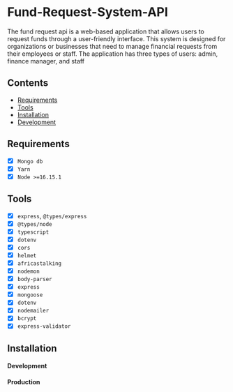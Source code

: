 # Fund-Request-System-API

The fund request api is a web-based application that allows users to request funds through a user-friendly interface. This system is designed for organizations or businesses that need to manage financial requests from their employees or staff. The application has three types of users: admin, finance manager, and staff

## Contents

- [Requirements](#requirements)
- [Tools](#tools)
- [Installation](#installation)
- [Development](#development)

## Requirements

- [x] `Mongo db`
- [x] `Yarn`
- [x] `Node >=16.15.1`

## Tools

- [x] `express`, `@types/express`
- [x] `@types/node`
- [x] `typescript`
- [x] `dotenv`
- [x] `cors`
- [x] `helmet`
- [x] `africastalking`
- [x] `nodemon`
- [x] `body-parser`
- [x] `express`
- [x] `mongoose`
- [x] `dotenv`
- [x] `nodemailer`
- [x] `bcrypt`
- [x] `express-validator`

## Installation

#### Development

#### Production
